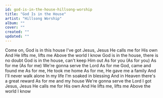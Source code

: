 ```yaml
---
id: god-is-in-the-house-hillsong-worship
title: "God Is in the House"
artist: "Hillsong Worship"
album: ""
cover: ""
created: ""
updated: ""
---
```


Come on, God is in this house
I've got Jesus, Jesus
He calls me for His own
And He lifts me, lifts me
Above the world I know
God is in the house, there is no doubt
God is in the house, can't keep Him out
As for you
(As for you)
As for me
(As for me)
We're gonna serve the Lord
As for me God, came and found me
As for me, He took me home
As for me, He gave me a family
And I'll never walk alone
In my life I'm soaked in blessing
And in Heaven there's a great reward
As for me and my house
We're gonna serve the Lord
I got Jesus, Jesus
He calls me for His own
And He lifts me, lifts me
Above the world I know